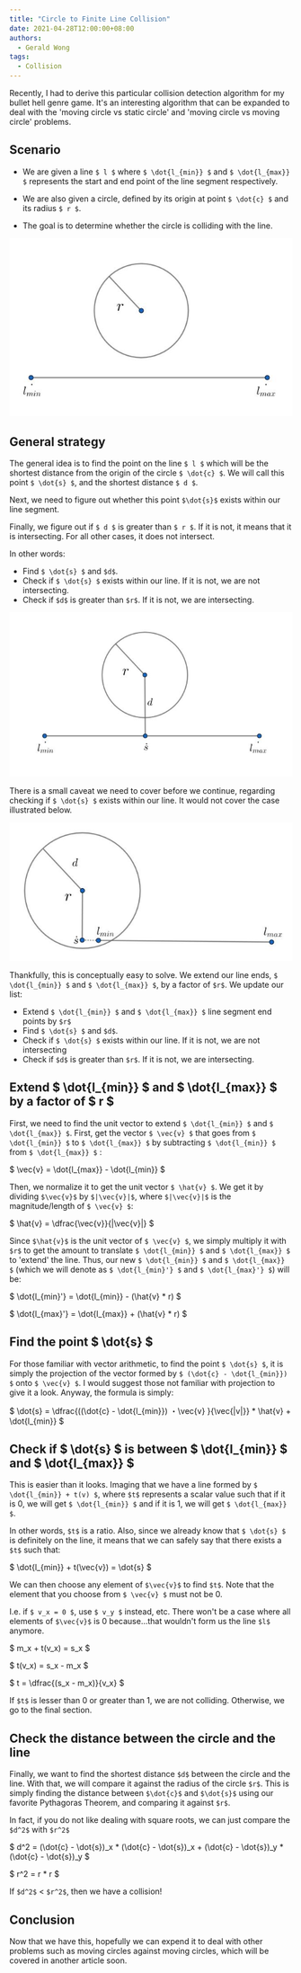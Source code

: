 ```yaml
---
title: "Circle to Finite Line Collision"
date: 2021-04-28T12:00:00+08:00
authors:
  - Gerald Wong
tags:
  - Collision
---
```


Recently, I had to derive this particular collision detection algorithm for my bullet hell genre game. It's an interesting algorithm that can be expanded to deal with the 'moving circle vs static circle' and 'moving circle vs moving circle' problems.  

<!--more-->

## Scenario
- We are given a line `$ l $` where `$ \dot{l_{min}} $` and `$ \dot{l_{max}} $` represents the start and end point of the line segment respectively. 

- We are also given a circle, defined by its origin at point `$ \dot{c} $` and its radius `$ r $`. 

- The goal is to determine whether the circle is colliding with the line.

![](/img/blog_img/20210428_circle_line_collision/1.jpg)

## General strategy
The general idea is to find the point on the line `$ l $` which will be the shortest distance from the origin of the circle `$ \dot{c} $`. We will call this point `$ \dot{s} $`, and the shortest distance `$ d $`. 

Next, we need to figure out whether this point `$\dot{s}$` exists within our line segment. 

Finally, we figure out if `$ d $` is greater than `$ r $`. If it is not, it means that it is intersecting. For all other cases, it does not intersect. 

In other words:
- Find `$ \dot{s} $` and `$d$`.
- Check if `$ \dot{s} $` exists within our line. If it is not, we are not intersecting.
- Check if `$d$` is greater than `$r$`. If it is not, we are intersecting.

![](/img/blog_img/20210428_circle_line_collision/2.jpg)

There is a small caveat we need to cover before we continue, regarding checking if `$ \dot{s} $` exists within our line. It would not cover the case illustrated below.

![](/img/blog_img/20210428_circle_line_collision/3.jpg)

Thankfully, this is conceptually easy to solve. We extend our line ends, `$ \dot{l_{min}} $` and `$ \dot{l_{max}} $`, by a factor of  `$r$`. We update our list:

- Extend `$ \dot{l_{min}} $` and `$ \dot{l_{max}} $` line segment end points by `$r$`
- Find `$ \dot{s} $` and `$d$`.
- Check if `$ \dot{s} $` exists within our line. If it is not, we are not intersecting
- Check if `$d$` is greater than `$r$`. If it is not, we are intersecting.

## Extend $ \dot{l_{min}} $ and $ \dot{l_{max}} $ by a factor of $ r $

First, we need to find the unit vector to extend `$ \dot{l_{min}} $` and `$ \dot{l_{max}} $`. First, get the vector `$ \vec{v} $` that goes from `$ \dot{l_{min}} $` to `$ \dot{l_{max}} $` by subtracting `$ \dot{l_{min}} $` from `$ \dot{l_{max}} $` :

$ \vec{v} = \dot{l_{max}} - \dot{l_{min}} $  

Then, we normalize it to get the unit vector `$ \hat{v} $`. We get it by dividing `$\vec{v}$` by `$|\vec{v}|$`, where `$|\vec{v}|$` is the magnitude/length of `$ \vec{v} $`:

$ \hat{v} = \dfrac{\vec{v}}{|\vec{v}|} $

Since `$\hat{v}$` is the unit vector of `$ \vec{v} $`, we simply multiply it with `$r$` to get the amount to translate `$ \dot{l_{min}} $` and `$ \dot{l_{max}} $` to 'extend' the line. Thus, our new `$ \dot{l_{min}} $` and `$ \dot{l_{max}} $` (which we will denote as `$ \dot{l_{min}'} $` and `$ \dot{l_{max}'} $`) will be:

$ \dot{l_{min}'} = \dot{l_{min}} - (\hat{v} * r) $

$ \dot{l_{max}'} = \dot{l_{max}} + (\hat{v} * r) $

## Find the point $ \dot{s} $

For those familiar with vector arithmetic, to find the point `$ \dot{s} $`, it is simply the projection of the vector formed by `$ (\dot{c} - \dot{l_{min}}) $` onto `$ \vec{v} $`. I would suggest those not familiar with projection to give it a look. Anyway, the formula is simply:


$ \dot{s} = \dfrac{((\dot{c} - \dot{l_{min}}) ・\vec{v} }{\vec{|v|}}  *  \hat{v} + \dot{l_{min}} $

## Check if $ \dot{s} $ is between $ \dot{l_{min}} $ and $ \dot{l_{max}} $

This is easier than it looks. Imaging that we have a line formed by `$ \dot{l_{min}} + t(v) $`, where `$t$` represents a scalar value such that if it is 0, we will get `$ \dot{l_{min}} $` and if it is 1, we will get `$ \dot{l_{max}} $`. 

In other words, `$t$` is a ratio. Also, since we already know that `$ \dot{s} $` is definitely on the line, it means that we can safely say that there exists a `$t$` such that:


$ \dot{l_{min}} + t(\vec{v}) = \dot{s} $


We can then choose any element of `$\vec{v}$` to find `$t$`. Note that the element that you choose from  `$ \vec{v} $` must not be 0. 

I.e. if `$ v_x = 0 $`, use `$ v_y $` instead, etc. There won't be a case where all elements of `$\vec{v}$` is 0 because...that wouldn't form us the line `$l$` anymore.


$ m_x + t(v_x) = s_x $

$ t(v_x) = s_x - m_x $

$ t = \dfrac{(s_x - m_x)}{v_x} $


If `$t$` is lesser than 0 or greater than 1, we are not colliding. Otherwise, we go to the final section.

## Check the distance between the circle and the line

Finally, we want to find the shortest distance `$d$` between the circle and the line. With that, we will compare it against the radius of the circle `$r$`. This is simply finding the distance between `$\dot{c}$` and `$\dot{s}$` using our favorite Pythagoras Theorem, and comparing it against `$r$`.

In fact, if you do not like dealing with square roots, we can just compare the `$d^2$` with `$r^2$` 

$ d^2 = (\dot{c} - \dot{s})_x * (\dot{c} - \dot{s})_x + (\dot{c} - \dot{s})_y * (\dot{c} - \dot{s})_y $

$ r^2 = r * r $

If `$d^2$` < `$r^2$`, then we have a collision!

## Conclusion

Now that we have this, hopefully we can expend it to deal with other problems such as moving circles against moving circles, which will be covered in another article soon.



